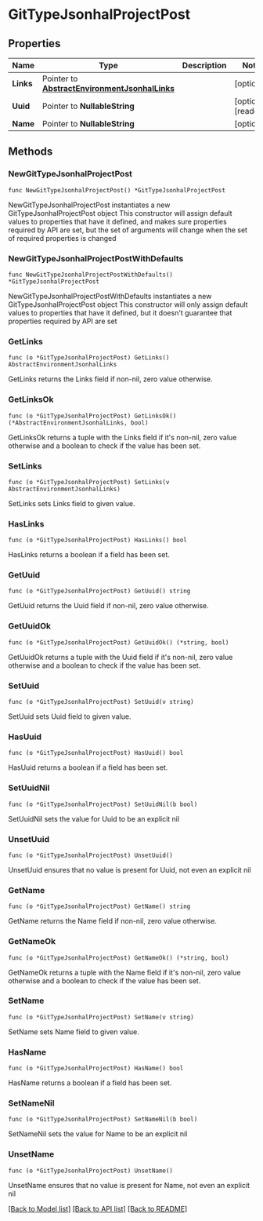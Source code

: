 # GitTypeJsonhalProjectPost

## Properties

Name | Type | Description | Notes
------------ | ------------- | ------------- | -------------
**Links** | Pointer to [**AbstractEnvironmentJsonhalLinks**](AbstractEnvironmentJsonhalLinks.md) |  | [optional] 
**Uuid** | Pointer to **NullableString** |  | [optional] [readonly] 
**Name** | Pointer to **NullableString** |  | [optional] 

## Methods

### NewGitTypeJsonhalProjectPost

`func NewGitTypeJsonhalProjectPost() *GitTypeJsonhalProjectPost`

NewGitTypeJsonhalProjectPost instantiates a new GitTypeJsonhalProjectPost object
This constructor will assign default values to properties that have it defined,
and makes sure properties required by API are set, but the set of arguments
will change when the set of required properties is changed

### NewGitTypeJsonhalProjectPostWithDefaults

`func NewGitTypeJsonhalProjectPostWithDefaults() *GitTypeJsonhalProjectPost`

NewGitTypeJsonhalProjectPostWithDefaults instantiates a new GitTypeJsonhalProjectPost object
This constructor will only assign default values to properties that have it defined,
but it doesn't guarantee that properties required by API are set

### GetLinks

`func (o *GitTypeJsonhalProjectPost) GetLinks() AbstractEnvironmentJsonhalLinks`

GetLinks returns the Links field if non-nil, zero value otherwise.

### GetLinksOk

`func (o *GitTypeJsonhalProjectPost) GetLinksOk() (*AbstractEnvironmentJsonhalLinks, bool)`

GetLinksOk returns a tuple with the Links field if it's non-nil, zero value otherwise
and a boolean to check if the value has been set.

### SetLinks

`func (o *GitTypeJsonhalProjectPost) SetLinks(v AbstractEnvironmentJsonhalLinks)`

SetLinks sets Links field to given value.

### HasLinks

`func (o *GitTypeJsonhalProjectPost) HasLinks() bool`

HasLinks returns a boolean if a field has been set.

### GetUuid

`func (o *GitTypeJsonhalProjectPost) GetUuid() string`

GetUuid returns the Uuid field if non-nil, zero value otherwise.

### GetUuidOk

`func (o *GitTypeJsonhalProjectPost) GetUuidOk() (*string, bool)`

GetUuidOk returns a tuple with the Uuid field if it's non-nil, zero value otherwise
and a boolean to check if the value has been set.

### SetUuid

`func (o *GitTypeJsonhalProjectPost) SetUuid(v string)`

SetUuid sets Uuid field to given value.

### HasUuid

`func (o *GitTypeJsonhalProjectPost) HasUuid() bool`

HasUuid returns a boolean if a field has been set.

### SetUuidNil

`func (o *GitTypeJsonhalProjectPost) SetUuidNil(b bool)`

 SetUuidNil sets the value for Uuid to be an explicit nil

### UnsetUuid
`func (o *GitTypeJsonhalProjectPost) UnsetUuid()`

UnsetUuid ensures that no value is present for Uuid, not even an explicit nil
### GetName

`func (o *GitTypeJsonhalProjectPost) GetName() string`

GetName returns the Name field if non-nil, zero value otherwise.

### GetNameOk

`func (o *GitTypeJsonhalProjectPost) GetNameOk() (*string, bool)`

GetNameOk returns a tuple with the Name field if it's non-nil, zero value otherwise
and a boolean to check if the value has been set.

### SetName

`func (o *GitTypeJsonhalProjectPost) SetName(v string)`

SetName sets Name field to given value.

### HasName

`func (o *GitTypeJsonhalProjectPost) HasName() bool`

HasName returns a boolean if a field has been set.

### SetNameNil

`func (o *GitTypeJsonhalProjectPost) SetNameNil(b bool)`

 SetNameNil sets the value for Name to be an explicit nil

### UnsetName
`func (o *GitTypeJsonhalProjectPost) UnsetName()`

UnsetName ensures that no value is present for Name, not even an explicit nil

[[Back to Model list]](../README.md#documentation-for-models) [[Back to API list]](../README.md#documentation-for-api-endpoints) [[Back to README]](../README.md)


